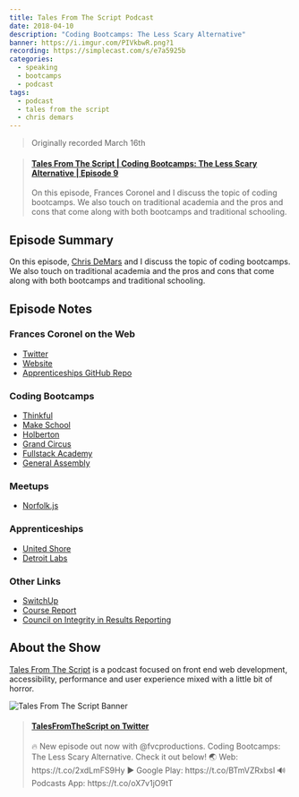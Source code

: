 ```yaml
---
title: Tales From The Script Podcast
date: 2018-04-10
description: "Coding Bootcamps: The Less Scary Alternative"
banner: https://i.imgur.com/PIVkbwR.png?1
recording: https://simplecast.com/s/e7a5925b
categories:
  - speaking
  - bootcamps
  - podcast
tags:
  - podcast
  - tales from the script
  - chris demars
---
```


> Originally recorded March 16th

<blockquote class="embedly-card"><h4><a href="https://simplecast.com/s/e7a5925b">Tales From The Script | Coding Bootcamps: The Less Scary Alternative | Episode 9</a></h4><p>On this episode, Frances Coronel and I discuss the topic of coding bootcamps. We also touch on traditional academia and the pros and cons that come along with both bootcamps and traditional schooling.</p></blockquote>
<script async src="//cdn.embedly.com/widgets/platform.js" charset="UTF-8"></script>

## Episode Summary

On this episode, [Chris DeMars](https://twitter.com/saltnburnem) and I discuss the topic of coding bootcamps. We also touch on traditional academia and the pros and cons that come along with both bootcamps and traditional schooling.

## Episode Notes

### Frances Coronel on the Web

- [Twitter](https://twitter.com/fvcproductions)
- [Website](https://fvcproductions.com/)
- [Apprenticeships GitHub Repo](https://github.com/fvcproductions/apprenticeships)

### Coding Bootcamps

- [Thinkful](https://www.thinkful.com/)
- [Make School](https://www.makeschool.com/)
- [Holberton](https://www.holbertonschool.com/)
- [Grand Circus](https://www.grandcircus.co/)
- [Fullstack Academy](https://www.fullstackacademy.com)
- [General Assembly](https://generalassemb.ly/)

### Meetups

- [Norfolk.js](https://www.norfolkjs.org/)

### Apprenticeships

- [United Shore](https://unitedshore.com/)
- [Detroit Labs](https://www.detroitlabs.com/)

### Other Links

- [SwitchUp](https://www.switchup.org/)
- [Course Report](https://www.coursereport.com/)
- [Council on Integrity in Results Reporting](https://cirr.org/)

## About the Show

[Tales From The Script](https://www.tftscript.com) is a podcast focused on front end web development, accessibility, performance and user experience mixed with a little bit of horror.

![Tales From The Script Banner](https://i.imgur.com/OodAkQ6.png)

<blockquote class="embedly-card"><h4><a href="https://twitter.com/TalesFTScript/status/983726072826036224">TalesFromTheScript on Twitter</a></h4><p>🔥 New episode out now with @fvcproductions. Coding Bootcamps: The Less Scary Alternative. Check it out below! 🌏 Web: https://t.co/2xdLmFS9Hy ▶️ Google Play: https://t.co/BTmVZRxbsI 🔊 Podcasts App: https://t.co/oX7v1jO9tT</p></blockquote>
<script async src="//cdn.embedly.com/widgets/platform.js" charset="UTF-8"></script>
